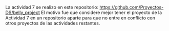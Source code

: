 La actividad 7 se realizo en este repositorio: https://github.com/Proyectos-DS/belly_project
El motivo fue que considere mejor tener el proyecto de la Actividad 7 en un repositorio aparte para que no entre
en conflicto con otros proyectos de las actividades restantes.
